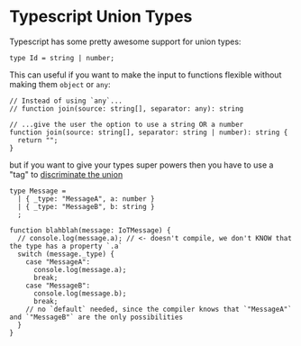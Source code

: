 # Typescript Union Types

Typescript has some pretty awesome support for union types:

```
type Id = string | number;
```

This can useful if you want to make the input to functions flexible without making them `object` or `any`:

```
// Instead of using `any`...
// function join(source: string[], separator: any): string

// ...give the user the option to use a string OR a number
function join(source: string[], separator: string | number): string {
  return "";
}

```


but if you want to give your types super powers then you have to use a "tag" to [discriminate the union](https://www.typescriptlang.org/docs/handbook/unions-and-intersections.html#discriminating-unions)

```
type Message = 
  | { _type: "MessageA", a: number }
  | { _type: "MessageB", b: string }
  ;

function blahblah(message: IoTMessage) {
  // console.log(message.a); // <- doesn't compile, we don't KNOW that the type has a property `.a`
  switch (message._type) {
    case "MessageA":
      console.log(message.a);
      break;
    case "MessageB":
      console.log(message.b);
      break;
    // no `default` needed, since the compiler knows that `"MessageA"` and `"MessageB"` are the only possibilities
  }
}
```

